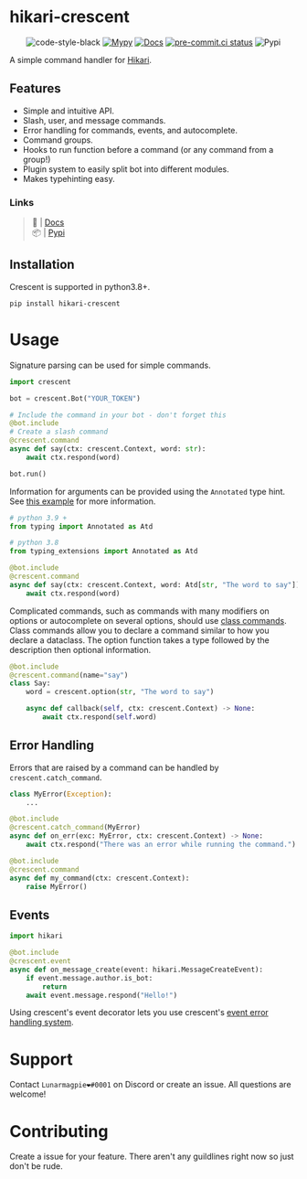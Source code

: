 # hikari-crescent

<div align="center">

![code-style-black](https://img.shields.io/badge/code%20style-black-black)
[![Mypy](https://github.com/magpie-dev/hikari-crescent/actions/workflows/mypy.yml/badge.svg)](https://github.com/magpie-dev/hikari-crescent/actions/workflows/mypy.yml)
[![Docs](https://github.com/magpie-dev/hikari-crescent/actions/workflows/pdoc.yml/badge.svg)](https://magpie-dev.github.io/hikari-crescent/crescent.html)
[![pre-commit.ci status](https://results.pre-commit.ci/badge/github/magpie-dev/hikari-crescent/main.svg)](https://results.pre-commit.ci/latest/github/magpie-dev/hikari-crescent/main)
![Pypi](https://img.shields.io/pypi/v/hikari-crescent)

 </div>
 
A simple command handler for [Hikari](https://github.com/hikari-py/hikari).

## Features
 - Simple and intuitive API.
 - Slash, user, and message commands.
 - Error handling for commands, events, and autocomplete.
 - Command groups.
 - Hooks to run function before a command (or any command from a group!)
 - Plugin system to easily split bot into different modules.
 - Makes typehinting easy.

### Links
> 📝 | [Docs](https://magpie-dev.github.io/hikari-crescent/crescent.html)<br>
> 📦 | [Pypi](https://pypi.org/project/hikari-crescent/)

## Installation
Crescent is supported in python3.8+.
```
pip install hikari-crescent
```

# Usage
Signature parsing can be used for simple commands.

```python
import crescent

bot = crescent.Bot("YOUR_TOKEN")

# Include the command in your bot - don't forget this
@bot.include
# Create a slash command
@crescent.command
async def say(ctx: crescent.Context, word: str):
    await ctx.respond(word)

bot.run()
```

Information for arguments can be provided using the `Annotated` type hint.
See [this example](https://github.com/magpie-dev/hikari-crescent/blob/main/examples/basic/basic.py) for more information.

```python
# python 3.9 +
from typing import Annotated as Atd

# python 3.8
from typing_extensions import Annotated as Atd

@bot.include
@crescent.command
async def say(ctx: crescent.Context, word: Atd[str, "The word to say"]) -> None:
    await ctx.respond(word)
```

Complicated commands, such as commands with many modifiers on options or autocomplete on several options, should
use [class commands](https://github.com/magpie-dev/hikari-crescent/blob/main/examples/basic/command_classes.py).
Class commands allow you to declare a command similar to how you declare a dataclass. The option function takes a
type followed by the description then optional information.

```python
@bot.include
@crescent.command(name="say")
class Say:
    word = crescent.option(str, "The word to say")

    async def callback(self, ctx: crescent.Context) -> None:
        await ctx.respond(self.word)
```

## Error Handling
Errors that are raised by a command can be handled by `crescent.catch_command`.

```python
class MyError(Exception):
    ...

@bot.include
@crescent.catch_command(MyError)
async def on_err(exc: MyError, ctx: crescent.Context) -> None:
    await ctx.respond("There was an error while running the command.")

@bot.include
@crescent.command
async def my_command(ctx: crescent.Context):
    raise MyError()
```

## Events
```python
import hikari

@bot.include
@crescent.event
async def on_message_create(event: hikari.MessageCreateEvent):
    if event.message.author.is_bot:
        return
    await event.message.respond("Hello!")
```
Using crescent's event decorator lets you use
crescent's [event error handling system](https://github.com/magpie-dev/hikari-crescent/blob/main/examples/error_handling/basic.py#L27).

# Support
Contact `Lunarmagpie❤#0001` on Discord or create an issue. All questions are welcome!

# Contributing
Create a issue for your feature. There aren't any guildlines right now so just don't be rude.
